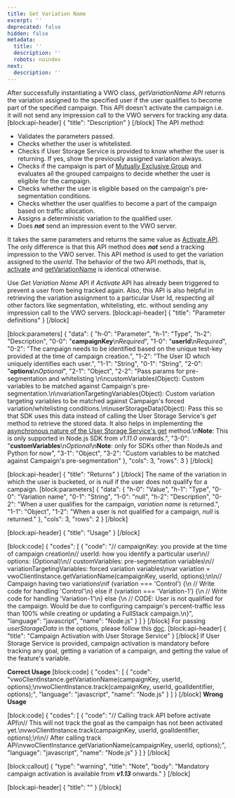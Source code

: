 ```yaml
---
title: Get Variation Name
excerpt: ''
deprecated: false
hidden: false
metadata:
  title: ''
  description: ''
  robots: noindex
next:
  description: ''
---
```

After successfully instantiating a VWO class, *getVariationName API* returns the variation assigned to the specified user if the user qualifies to become part of the specified campaign. This API doesn't activate the campaign i.e. it will not send any impression call to the VWO servers for tracking any data.
[block:api-header]
{
  "title": "Description"
}
[/block]
The API method:
  * Validates the parameters passed.
  * Checks whether the user is whitelisted.
  * Checks if User Storage Service is provided to know whether the user is returning. If yes, show the previously assigned variation always.
  * Checks if the campaign is part of [Mutually Exclusive Group](https://developers.vwo.com/docs/mutually-exclusive-groups) and evaluates all the grouped campaigns to decide whether the user is eligible for the campaign.
  * Checks whether the user is eligible based on the campaign's pre-segmentation conditions.
  * Checks whether the user qualifies to become a part of the campaign based on traffic allocation.
  * Assigns a deterministic variation to the qualified user.
  * Does ***not*** send an impression event to the VWO server.

It takes the same parameters and returns the same value as [Activate API](https://developers.vwo.com/docs/nodejs-activate). The only difference is that this API method does ***not*** send a tracking impression to the VWO server. This API method is used to get the variation assigned to the *userId*.
The behavior of the two API methods, that is, [activate](https://developers.vwo.com/docs/nodejs-activate) and [getVariationName](https://developers.vwo.com/docs/nodejs-get-variation-name) is identical otherwise.

Use *Get Variation Name* API if *Activate* API has already been triggered to prevent a user from being tracked again. Also, this API is also helpful in retrieving the variation assignment to a particular User Id, respecting all other factors like segmentation, whitelisting, etc. without sending any impression call to the VWO servers.
[block:api-header]
{
  "title": "Parameter definitions"
}
[/block]

[block:parameters]
{
  "data": {
    "h-0": "Parameter",
    "h-1": "Type",
    "h-2": "Description",
    "0-0": "**campaignKey**\n*Required*",
    "1-0": "**userId**\n*Required*",
    "0-2": "The campaign needs to be identified based on the unique test-key provided at the time of campaign creation.",
    "1-2": "The User ID which uniquely identifies each user.",
    "1-1": "String",
    "0-1": "String",
    "2-0": "**options**\n*Optional*",
    "2-1": "Object",
    "2-2": "Pass params for pre-segmentation and whitelisting \n\ncustomVariables(Object): Custom variables to be matched  against Campaign's pre-segmentation.\n\nvariationTargetingVariables(Object): Custom variation targeting variables to be matched  against Campaign's forced variation/whitelisting conditions.\n\nuserStorageData(Object): Pass this so that SDK uses this data instead of calling the User Storage Service's *get* method to retrieve the stored data. It also helps in implementing the [asynchronous nature of the User Storage Service's get](https://developers.vwo.com/reference#fullstack-is-user-storage-service-synchronous-or-asynchronous) method.\n**Note**: This is only supported in Node.js SDK from *v1.11.0* onwards.",
    "3-0": "**customVariables**\n*Optional*\n**Note**: only for SDKs other than NodeJs and Python for now",
    "3-1": "Object",
    "3-2": "Custom variables to be matched against Campaign's pre-segmentation"
  },
  "cols": 3,
  "rows": 3
}
[/block]

[block:api-header]
{
  "title": "Returns"
}
[/block]
The name of the variation in which the user is bucketed, or is *null* if the user does not qualify for a campaign.
[block:parameters]
{
  "data": {
    "h-0": "Value",
    "h-1": "Type",
    "0-0": "Variation name",
    "0-1": "String",
    "1-0": "null",
    "h-2": "Description",
    "0-2": "When a user qualifies for the campaign, *variation name* is returned.",
    "1-1": "Object",
    "1-2": "When a user is not qualified for a campaign, *null* is returned."
  },
  "cols": 3,
  "rows": 2
}
[/block]

[block:api-header]
{
  "title": "Usage"
}
[/block]

[block:code]
{
  "codes": [
    {
      "code": "// campaignKey: you provide at the time of campaign creation\n// userId: how you identify a particular user\n// options: (Optional)\n//   customVariables: pre-segmentation variables\n//   variationTargetingVariables: forced variation variables\nvar variation = vwoClientInstance.getVariationName(campaignKey, userId, options);\n\n// Campaign having two variations\nif (variation === 'Control') {\n  // Write code for handling 'Control'\n} else if (variation === 'Variation-1') {\n  // Write code for handling 'Variation-1'\n} else {\n  // CODE: User is not qualified for the campaign. Would be due to configuring campaign's percent-traffic less than 100% while creating or updating a FullStack campaign.\n}",
      "language": "javascript",
      "name": "Node.js"
    }
  ]
}
[/block]
For passing *userStorageData* in the options, please follow this [doc](https://developers.vwo.com/docs/is-user-storage-service-synchronous-or-asynchronous).
[block:api-header]
{
  "title": "Campaign Activation with User Storage Service"
}
[/block]
If User Storage Service is provided, campaign activation is mandatory before tracking any goal, getting a variation of a campaign, and getting the value of the feature's variable.

**Correct Usage**
[block:code]
{
  "codes": [
    {
      "code": "vwoClientInstance.getVariationName(campaignKey, userId, options);\nvwoClientInstance.track(campaignKey, userId, goalIdentifier, options);",
      "language": "javascript",
      "name": "Node.js"
    }
  ]
}
[/block]
**Wrong Usage**

[block:code]
{
  "codes": [
    {
      "code": "// Calling track API before activate API\n// This will not track the goal as the campaign has not been activated yet.\nvwoClientInstance.track(campaignKey, userId, goalIdentifier, options);\n\n// After calling track APi\nvwoClientInstance.getVariationName(campaignKey, userId, options);",
      "language": "javascript",
      "name": "Node.js"
    }
  ]
}
[/block]

[block:callout]
{
  "type": "warning",
  "title": "Note",
  "body": "Mandatory campaign activation is available from ***v1.13*** onwards."
}
[/block]

[block:api-header]
{
  "title": ""
}
[/block]